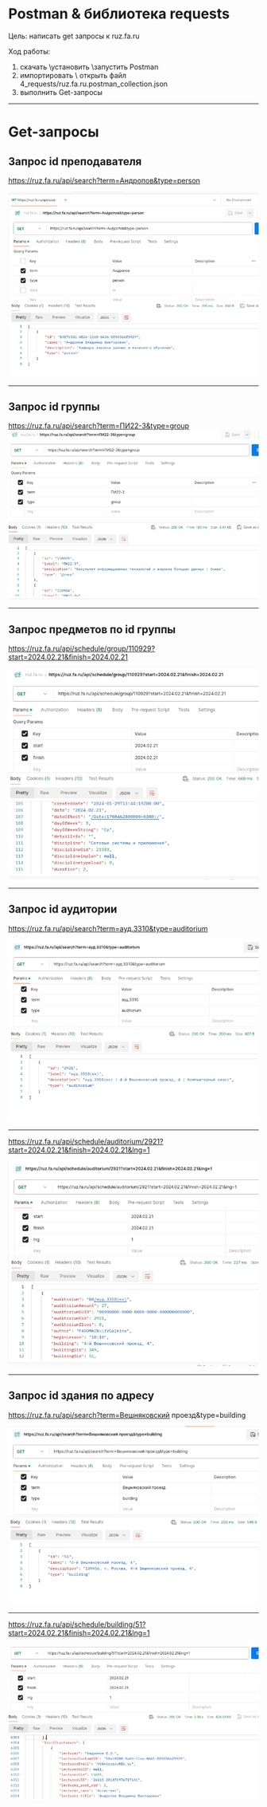 # Postman & библиотека requests

Цель: написать get запросы к ruz.fa.ru

Ход работы:
1) скачать \установить \запустить Postman
2) импортировать \ открыть файл 4_requests/ruz.fa.ru.postman_collection.json 
3) выполнить Get-запросы
______

# Get-запросы

## Запрос id преподавателя

https://ruz.fa.ru/api/search?term=Андропов&type=person



![](img/2024-02-19_07-06-42.png)
_____
## Запрос id группы


https://ruz.fa.ru/api/search?term=ПИ22-3&type=group
![](img/2024-02-19_07-08-00.png)
______
## Запрос предметов по id группы

https://ruz.fa.ru/api/schedule/group/110929?start=2024.02.21&finish=2024.02.21

![](img/2024-02-19_07-09-20.png)
__________
## Запрос id аудитории

https://ruz.fa.ru/api/search?term=ауд.3310&type=auditorium


![](img/2024-02-19_07-29-24.png)
________

https://ruz.fa.ru/api/schedule/auditorium/2921?start=2024.02.21&finish=2024.02.21&lng=1

![](img/2024-02-19_07-31-44.png)
________
## Запрос id здания по адресу

https://ruz.fa.ru/api/search?term=Вешняковский проезд&type=building

![](img/2024-02-19_07-34-27.png)
_________
https://ruz.fa.ru/api/schedule/building/51?start=2024.02.21&finish=2024.02.21&lng=1

![](img/2024-02-19_07-38-19.png)
